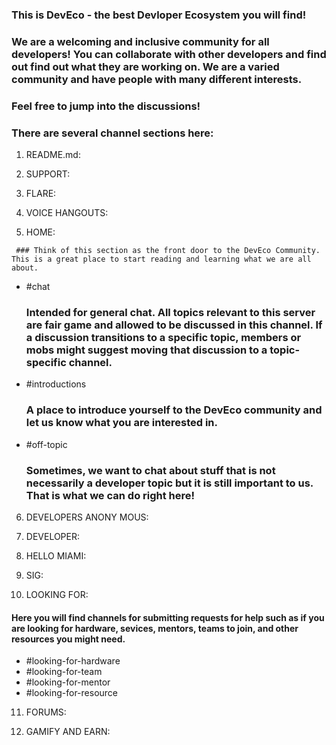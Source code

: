  ### This is DevEco - the best Devloper Ecosystem you will find!

 ### We are a welcoming and inclusive community for all developers! You can collaborate with other developers and find out find out what they are working on. We are a varied community and have people with many different interests.

 ### Feel free to jump into the discussions!

 ### There are several channel sections here:

   1. README.md:

   2. SUPPORT:

   3. FLARE:

   4. VOICE HANGOUTS:

   5. HOME:

     ### Think of this section as the front door to the DevEco Community. This is a great place to start reading and learning what we are all about.
   
   - #chat

     ### Intended for general chat. All topics relevant to this server are fair game and allowed to be discussed in this channel. If a discussion transitions to a specific topic, members or mobs might suggest moving that discussion to a topic-specific channel.

   - #introductions

     ### A place to introduce yourself to the DevEco community and let us know what you are interested in.

   - #off-topic

     ### Sometimes, we want to chat about stuff that is not necessarily a developer topic but it is still important to us. That is what we can do right here!

   6. DEVELOPERS ANONY MOUS:

   7. DEVELOPER:

   8. HELLO MIAMI:

   9. SIG:

   10. LOOKING FOR:

   #### Here you will find channels for submitting requests for help such as if you are looking for hardware, sevices, mentors, teams to join, and other resources you might need.

   - #looking-for-hardware
   - #looking-for-team
   - #looking-for-mentor
   - #looking-for-resource

   11. FORUMS:

   12. GAMIFY AND EARN:


